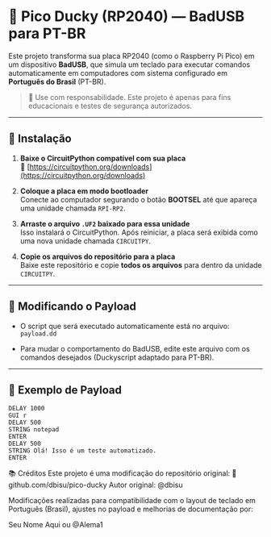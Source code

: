 # 🦆 Pico Ducky (RP2040) — BadUSB para PT-BR

Este projeto transforma sua placa RP2040 (como o Raspberry Pi Pico) em um dispositivo **BadUSB**, que simula um teclado para executar comandos automaticamente em computadores com sistema configurado em **Português do Brasil** (PT-BR).

> 🔐 Use com responsabilidade. Este projeto é apenas para fins educacionais e testes de segurança autorizados.

---

## 🚀 Instalação

1. **Baixe o CircuitPython compatível com sua placa**  
   🔗 [https://circuitpython.org/downloads](https://circuitpython.org/downloads)

2. **Coloque a placa em modo bootloader**  
   Conecte ao computador segurando o botão **BOOTSEL** até que apareça uma unidade chamada `RPI-RP2`.

3. **Arraste o arquivo `.UF2` baixado para essa unidade**  
   Isso instalará o CircuitPython. Após reiniciar, a placa será exibida como uma nova unidade chamada `CIRCUITPY`.

4. **Copie os arquivos do repositório para a placa**  
   Baixe este repositório e copie **todos os arquivos** para dentro da unidade `CIRCUITPY`.

---

## 📝 Modificando o Payload

- O script que será executado automaticamente está no arquivo:  
  `payload.dd`

- Para mudar o comportamento do BadUSB, edite este arquivo com os comandos desejados (Duckyscript adaptado para PT-BR).

---

## 📄 Exemplo de Payload

```text
DELAY 1000
GUI r
DELAY 500
STRING notepad
ENTER
DELAY 500
STRING Olá! Isso é um teste automatizado.
ENTER
```
📚 Créditos
Este projeto é uma modificação do repositório original:
🔗 github.com/dbisu/pico-ducky
Autor original: @dbisu

Modificações realizadas para compatibilidade com o layout de teclado em Português (Brasil), ajustes no payload e melhorias de documentação por:

Seu Nome Aqui ou @Alema1
